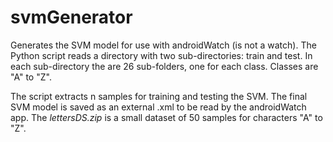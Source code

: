 # svmGenerator
Generates the SVM model for use with androidWatch (is not a watch). The Python script reads a directory with two sub-directories: train and test. 
In each sub-directory the are 26 sub-folders, one for each class. Classes are "A" to "Z".

The script extracts n samples for training and testing the SVM. The final SVM model is saved as an external .xml to be read by the androidWatch app.
The _lettersDS.zip_ is a small dataset of 50 samples for characters "A" to "Z".
